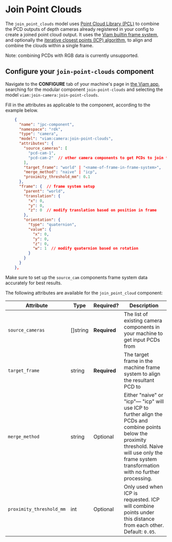 # Join Point Clouds
The `join_point_clouds` model uses [Point Cloud Library (PCL)](https://github.com/PointCloudLibrary/pcl) to combine the PCD outputs of depth cameras already registered in your config to create a joined point cloud output. It uses the [Viam builtin frame system](https://docs.viam.com/services/frame-system/), and optionally the [iterative closest points (ICP) algorithm](https://pointclouds.org/documentation/classpcl_1_1_iterative_closest_point.html), to align and combine the clouds within a single frame.

Note: combining PCDs with RGB data is currently unsupported.

## Configure your `join-point-clouds` component

Navigate to the **CONFIGURE** tab of your machine's page in [the Viam app](https://app.viam.com), searching for the modular component `join-point-clouds` and selecting the model `viam:join-camera:join-point-clouds`.

Fill in the attributes as applicable to the component, according to the example below.

```json
    {
      "name": "jpc-component",
      "namespace": "rdk",
      "type": "camera",
      "model": "viam:camera:join-point-clouds",
      "attributes": {
        "source_cameras": [
          "pcd-cam-1",
          "pcd-cam-2"  // other camera components to get PCDs to join from
        ],
        "target_frame": "world" | "<name-of-frame-in-frame-system>",
        "merge_method": "naive" | "icp",
        "proximity_threshold_mm": 0.1
      },
      "frame": {  // frame system setup
        "parent": "world",
        "translation": {
          "x": 0,
          "y": 0,
          "z": 0  // modify translation based on position in frame
        },
        "orientation": {
          "type": "quaternion",
          "value": {
            "x": 0,
            "y": 0,
            "z": 0,
            "w": 1  // modify quaternion based on rotation
          }
        }
      }
    },
```

Make sure to set up the `source_cam` components frame system data accurately for best results.

The following attributes are available for the `join_point_cloud` component:

<!-- prettier-ignore -->
| Attribute | Type | Required? | Description |
| --------- | ---- | --------- | ----------- |
| `source_cameras` | []string | **Required** | The list of existing camera components in your machine to get input PCDs from |
| `target_frame` | string | **Required** | The target frame in the machine frame system to align the resultant PCD to |
| `merge_method`  | string | Optional | Either "naive" or "icp"— "icp" will use ICP to further align the PCDs and combine points below the proximity threshold. Naive will use only the frame system transformation with no further processing. |
| `proximity_threshold_mm`  | int | Optional | Only used when ICP is requested. ICP will combine points under this distance from each other. <br> Default: `0.05`. |
